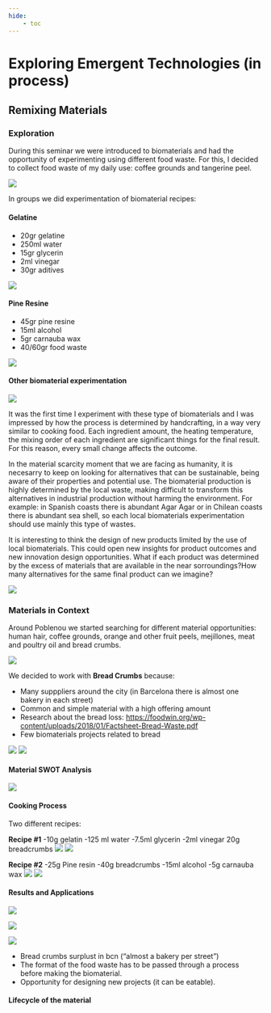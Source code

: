 ```yaml
---
hide:
    - toc
---
```


# Exploring Emergent Technologies (in process)

> ## 

## Remixing Materials 

### Exploration

During this seminar we were introduced to biomaterials and had the opportunity of experimenting using different food waste. For this, I decided to collect food waste of my daily use: coffee grounds and tangerine peel.

![](../images/emergenttech/mandarinacafe.jpg)

In groups we did experimentation of biomaterial recipes:

#### Gelatine

- 20gr gelatine
- 250ml water
- 15gr glycerin
- 2ml vinegar
- 30gr aditives

![](../images/emergenttech/gelatin.jpg)


#### Pine Resine

- 45gr pine resine
- 15ml alcohol
- 5gr carnauba wax
- 40/60gr food waste

![](../images/emergenttech/pineresin.jpg)


#### Other biomaterial experimentation

![](../images/emergenttech/biomateriales.jpg)

It was the first time I experiment with these type of biomaterials and I was impressed by how the process is determined by handcrafting, in a way very similar to cooking food. Each ingredient amount, the heating temperature, the mixing order of each ingredient are significant things for the final result. For this reason, every small change affects the outcome. 

In the material scarcity moment that we are facing as humanity, it is necesarry to keep on looking for alternatives that can be sustainable, being aware of their properties and potential use. The biomaterial production is highly determined by the local waste, making difficult to transform this alternatives in industrial production without harming the environment. For example: in Spanish coasts there is abundant Agar Agar or in Chilean coasts there is abundant sea shell, so each local biomaterials experimentation should use mainly this type of wastes. 

It is interesting to think the design of new products limited by the use of local biomaterials. This could open new insights for product outcomes and new innovation design opportunities. What if each product was determined by the excess of materials that are available in the near sorroundings?How many alternatives for the same final product can we imagine?

![](../images/emergenttech/otrosbiomateriales.jpg)


### Materials in Context

Around Poblenou we started searching for different material opportunities: human hair, coffee grounds, orange and other fruit peels, mejillones, meat and poultry oil and bread crumbs. 

![](../images/emergenttech/materialscontext.jpg)

We decided to work with **Bread Crumbs** because:

- Many supppliers around the city (in Barcelona there is almost one bakery in each street)
- Common and simple material with a high offering amount
- Research about the bread loss: https://foodwin.org/wp-content/uploads/2018/01/Factsheet-Bread-Waste.pdf
- Few biomaterials projects related to bread

![](../images/emergenttech/cortadorapan.jpg)
![](../images/emergenttech/migaspan.jpg)

#### Material SWOT Analysis
![](../images/emergenttech/swotpan.jpg)

#### Cooking Process

Two different recipes:

**Recipe #1**
-10g gelatin
-125 ml water
-7.5ml glycerin
-2ml vinegar
20g breadcrumbs
![](../images/emergenttech/recipe11.jpg)
![](../images/emergenttech/recipe12.jpg)

**Recipe #2**
-25g Pine resin
-40g breadcrumbs
-15ml alcohol
-5g carnauba wax
![](../images/emergenttech/recipe21.jpg)
![](../images/emergenttech/recipe22.jpg)

#### Results and Applications

![](../images/emergenttech/panfinal1.jpg)

![](../images/emergenttech/panfinal2.jpg)

![](../images/emergenttech/panfinal3.jpg)

- Bread crumbs surplust in bcn (“almost a bakery per street”)
- The format of the food waste has to be passed through a process before making the biomaterial.
- Opportunity for designing new projects (it can be eatable).

#### Lifecycle of the material






































